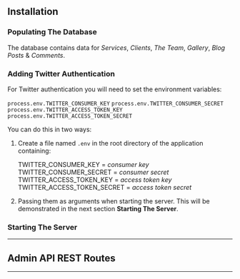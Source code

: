 ## Installation ##




### Populating The Database ###

The database contains data for *Services*, *Clients*, *The Team*, *Gallery*, *Blog Posts* & *Comments*.


### Adding Twitter Authentication ###
For Twitter authentication you will need to set the environment variables:

`process.env.TWITTER_CONSUMER_KEY`
`process.env.TWITTER_CONSUMER_SECRET`
`process.env.TWITTER_ACCESS_TOKEN_KEY`
`process.env.TWITTER_ACCESS_TOKEN_SECRET`

You can do this in two ways:

1. Create a file named `.env` in the root directory of the application containing:

    TWITTER_CONSUMER_KEY = *consumer key*
    TWITTER_CONSUMER_SECRET = *consumer secret*
    TWITTER_ACCESS_TOKEN_KEY = *access token key*
    TWITTER_ACCESS_TOKEN_SECRET = *access token secret*

2. Passing them as arguments when starting the server. This will be demonstrated in the next section **Starting The Server**.



### Starting The Server ###

___


## Admin API REST Routes ##


---
